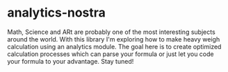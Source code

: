 # analytics-nostra
Math, Science and ARt are probably one of the most interesting subjects around the world. With this library I'm exploring how to make heavy weigh calculation using an analytics module. The goal here is to create optimized calculation processes which can parse your formula or just let you code your formula to your advantage. Stay tuned!
